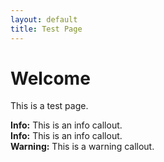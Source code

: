 ```yaml
---
layout: default
title: Test Page
---
```


# Welcome

This is a test page.

<div class="callout callout-info">
  <strong>Info:</strong> This is an info callout.
</div>

<div class="callout callout-info">
  <strong>Info:</strong> This is an info callout.
</div>

<div class="callout callout-warning">
  <strong>Warning:</strong> This is a warning callout.
</div>
